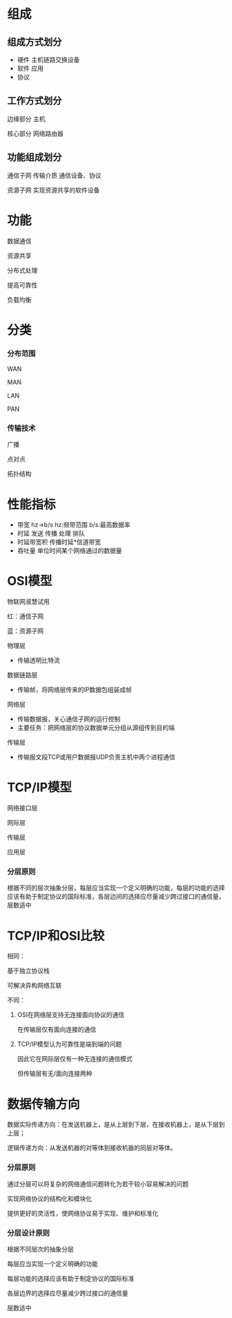 # 组成

## 组成方式划分

-   硬件 主机链路交换设备
-   软件 应用
-   协议

## 工作方式划分

边缘部分 主机

核心部分 网络路由器

## 功能组成划分

通信子网 传输介质 通信设备、协议

资源子网 实现资源共享的软件设备

# 功能

数据通信

资源共享

分布式处理

提高可靠性

负载均衡

# 分类

### 分布范围

WAN

MAN

LAN

PAN

### 传输技术

广播

点对点

拓扑结构

# 性能指标

-   带宽 hz→b/s hz:频带范围 b/s:最高数据率
-   时延 发送 传播 处理 排队
-   时延带宽积 传播时延*信道带宽
-   吞吐量 单位时间某个网络通过的数据量

# OSI模型

物联网淑慧试用

红：通信子网

蓝：资源子网

物理层

-   传输透明比特流

数据链路层

-   传输帧，将网络层传来的IP数据包组装成帧

网络层

-   传输数据报，关心通信子网的运行控制
-   主要任务：把网络层的协议数据单元分组从源组传到目的端

传输层

-   传输报文段TCP或用户数据报UDP负责主机中两个进程通信

# TCP/IP模型

网络接口层

网际层

传输层

应用层

### 分层原则

根据不同的层次抽象分层，每层应当实现一个定义明确的功能，每层的功能的选择应该有助于制定协议的国际标准，各层边间的选择应尽量减少跨过接口的通信量，层数适中

# TCP/IP和OSI比较

相同：

基于独立协议栈

可解决异构网络互联

不同：

1.  OSI在网络层支持无连接面向协议的通信
    
    在传输层仅有面向连接的通信
    
2.  TCP/IP模型认为可靠性是端到端的问题
    
    因此它在网际层仅有一种无连接的通信模式
    
    但传输层有无/面向连接两种
    

# 数据传输方向

数据实际传递方向：在发送机器上，是从上层到下层，在接收机器上，是从下层到上层；

逻辑传递方向：从发送机器的对等体到接收机器的同层对等体。

### 分层原则

通过分层可以将复杂的网络通信问题转化为若干较小容易解决的问题

实现网络协议的结构化和模块化

提供更好的灵活性，使网络协议易于实现、维护和标准化

### 分层设计原则

根据不同层次的抽象分层

每层应当实现一个定义明确的功能

每层功能的选择应该有助于制定协议的国际标准

各层边界的选择应尽量减少跨过接口的通信量

层数适中